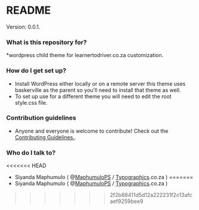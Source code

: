 # README #

Version: 0.0.1.

### What is this repository for? ###

*wordpress child theme for learnertodriver.co.za customization.

### How do I get set up? ###

* Install WordPress either locally or on a remote server this theme uses baskerville as the parent so you'll need to install that theme as well.
* To set up use for a different theme you will need to edit the root style.css file.

### Contribution guidelines ###

* Anyone and everyone is welcome to contribute! Check out the [Contributing Guidelines.](www.google.com).

### Who do I talk to? ###

<<<<<<< HEAD
* Siyanda Maphumulo ( @[MaphumuloPS](https://twitter.com/MaphumuloPS) / [Typographics](https://typographics.co.za).co.za  )
=======
* Siyanda Maphumulo ( @[MaphumuloPS](https://twitter.com/MaphumuloPS) / [Typographics](https://typographics.co.za).co.za  )
>>>>>>> 2f2b88411d5d12a222231f2c13afcaef9259bee9
